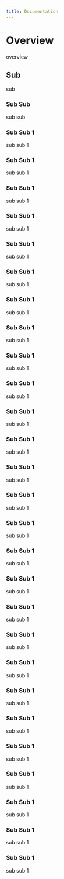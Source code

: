 ```yaml
---
title: Documentation
---
```


Overview
========

overview

Sub
---

sub

### Sub Sub

sub sub

### Sub Sub 1

sub sub 1

### Sub Sub 1

sub sub 1

### Sub Sub 1

sub sub 1

### Sub Sub 1

sub sub 1

### Sub Sub 1

sub sub 1

### Sub Sub 1

sub sub 1

### Sub Sub 1

sub sub 1

### Sub Sub 1

sub sub 1

### Sub Sub 1

sub sub 1

### Sub Sub 1

sub sub 1

### Sub Sub 1

sub sub 1

### Sub Sub 1

sub sub 1

### Sub Sub 1

sub sub 1

### Sub Sub 1

sub sub 1

### Sub Sub 1

sub sub 1

### Sub Sub 1

sub sub 1

### Sub Sub 1

sub sub 1

### Sub Sub 1

sub sub 1

### Sub Sub 1

sub sub 1

### Sub Sub 1

sub sub 1

### Sub Sub 1

sub sub 1

### Sub Sub 1

sub sub 1

### Sub Sub 1

sub sub 1

### Sub Sub 1

sub sub 1

### Sub Sub 1

sub sub 1

### Sub Sub 1

sub sub 1

### Sub Sub 1

sub sub 1
